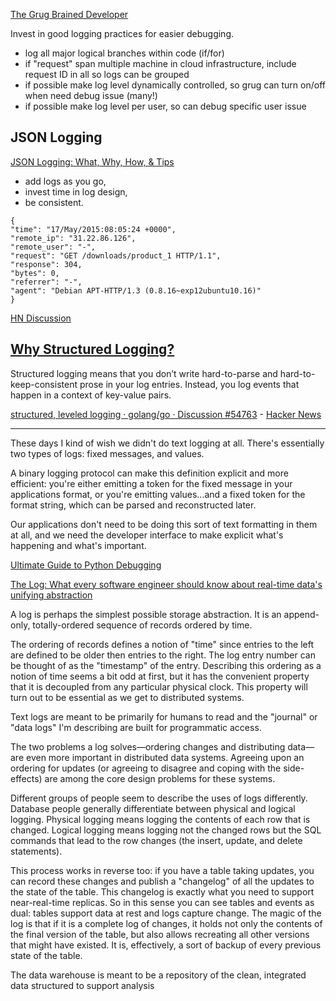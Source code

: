 [The Grug Brained Developer](https://grugbrain.dev/)

Invest in good logging practices for easier debugging.

- log all major logical branches within code (if/for)
- if "request" span multiple machine in cloud infrastructure, include request ID in all so logs can be grouped
- if possible make log level dynamically controlled, so grug can turn on/off when need debug issue (many!)
- if possible make log level per user, so can debug specific user issue

## JSON Logging

[JSON Logging: What, Why, How, & Tips](https://coralogix.com/blog/json-logging-why-how-what-tips/)

- add logs as you go, 
- invest time in log design,
- be consistent.

```
{
"time": "17/May/2015:08:05:24 +0000",
"remote_ip": "31.22.86.126",
"remote_user": "-",
"request": "GET /downloads/product_1 HTTP/1.1",
"response": 304,
"bytes": 0,
"referrer": "-",
"agent": "Debian APT-HTTP/1.3 (0.8.16~exp12ubuntu10.16)"
}
```

[HN Discussion](https://news.ycombinator.com/item?id=32800598)

## [Why Structured Logging?](https://www.structlog.org/en/stable/why.html)

Structured logging means that you don’t write hard-to-parse and hard-to-keep-consistent prose in your log entries. Instead, you log events that happen in a context of key-value pairs.

[structured, leveled logging · golang/go · Discussion #54763](https://github.com/golang/go/discussions/54763) - [Hacker News](https://news.ycombinator.com/item?id=32800598)

---

These days I kind of wish we didn't do text logging at all. There's essentially two types of logs: fixed messages, and values.

A binary logging protocol can make this definition explicit and more efficient: you're either emitting a token for the fixed message in your applications format, or you're emitting values...and a fixed token for the format string, which can be parsed and reconstructed later.

Our applications don't need to be doing this sort of text formatting in them at all, and we need the developer interface to make explicit what's happening and what's important. 

[Ultimate Guide to Python Debugging](https://martinheinz.dev/blog/24)

[The Log: What every software engineer should know about real-time data's unifying abstraction](https://engineering.linkedin.com/distributed-systems/log-what-every-software-engineer-should-know-about-real-time-datas-unifying)

 A log is perhaps the simplest possible storage abstraction. It is an append-only, totally-ordered sequence of records ordered by time.

The ordering of records defines a notion of "time" since entries to the left are defined to be older then entries to the right. The log entry number can be thought of as the "timestamp" of the entry. Describing this ordering as a notion of time seems a bit odd at first, but it has the convenient property that it is decoupled from any particular physical clock. This property will turn out to be essential as we get to distributed systems. 

Text logs are meant to be primarily for humans to read and the "journal" or "data logs" I'm describing are built for programmatic access. 

The two problems a log solves—ordering changes and distributing data—are even more important in distributed data systems. Agreeing upon an ordering for updates (or agreeing to disagree and coping with the side-effects) are among the core design problems for these systems. 

Different groups of people seem to describe the uses of logs differently. Database people generally differentiate between physical and logical logging. Physical logging means logging the contents of each row that is changed. Logical logging means logging not the changed rows but the SQL commands that lead to the row changes (the insert, update, and delete statements). 

This process works in reverse too: if you have a table taking updates, you can record these changes and publish a "changelog" of all the updates to the state of the table. This changelog is exactly what you need to support near-real-time replicas. So in this sense you can see tables and events as dual: tables support data at rest and logs capture change. The magic of the log is that if it is a complete log of changes, it holds not only the contents of the final version of the table, but also allows recreating all other versions that might have existed. It is, effectively, a sort of backup of every previous state of the table. 

The data warehouse is meant to be a repository of the clean, integrated data structured to support analysis
